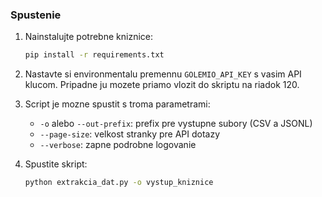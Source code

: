 ### Spustenie

1. Nainstalujte potrebne kniznice:
    ```bash
    pip install -r requirements.txt
    ```

2. Nastavte si environmentalu premennu `GOLEMIO_API_KEY` s vasim API klucom. Pripadne ju mozete priamo vlozit do skriptu na riadok 120.

3. Script je mozne spustit s troma parametrami:
    - `-o` alebo `--out-prefix`: prefix pre vystupne subory (CSV a JSONL)
    - `--page-size`: velkost stranky pre API dotazy
    - `--verbose`: zapne podrobne logovanie

4. Spustite skript:
    ```bash
    python extrakcia_dat.py -o vystup_kniznice
    ```